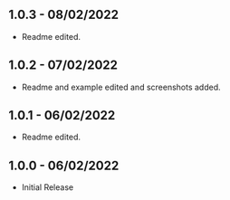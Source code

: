 
## 1.0.3 - 08/02/2022

- Readme edited.


## 1.0.2 - 07/02/2022

- Readme and example edited and screenshots added.

## 1.0.1 - 06/02/2022

- Readme edited.


## 1.0.0 - 06/02/2022

- Initial Release 
